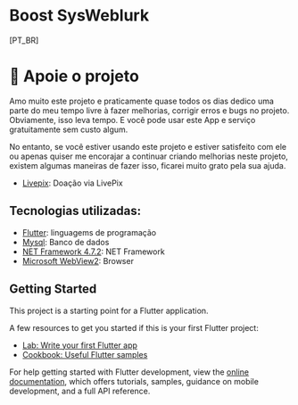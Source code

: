 # Boost SysWeblurk

[PT_BR]

# :sparkling_heart: Apoie o projeto

Amo muito este projeto e praticamente quase todos os dias dedico uma parte do meu tempo livre à fazer melhorias, corrigir erros e bugs no projeto. Obviamente, isso leva tempo. E você pode usar este App e serviço gratuitamente sem custo algum.

No entanto, se você estiver usando este projeto e estiver satisfeito com ele ou apenas quiser me encorajar a continuar criando melhorias neste projeto, existem algumas maneiras de fazer isso, ficarei muito grato pela sua ajuda. 

* [Livepix](https://livepix.gg/barba07): Doação via LivePix

## Tecnologias utilizadas:

* [Flutter](https://flutter.dev/): linguagems de programação
* [Mysql](https://dev.mysql.com/doc/): Banco de dados
* [NET Framework 4.7.2](https://dotnet.microsoft.com/en-us/download/dotnet-framework/thank-you/net472-web-installer): NET Framework
* [Microsoft WebView2](https://developer.microsoft.com/en-us/microsoft-edge/webview2/#download-section): Browser

## Getting Started

This project is a starting point for a Flutter application.

A few resources to get you started if this is your first Flutter project:

- [Lab: Write your first Flutter app](https://docs.flutter.dev/get-started/codelab)
- [Cookbook: Useful Flutter samples](https://docs.flutter.dev/cookbook)

For help getting started with Flutter development, view the
[online documentation](https://docs.flutter.dev/), which offers tutorials,
samples, guidance on mobile development, and a full API reference.
